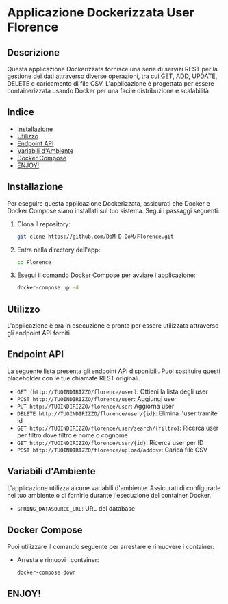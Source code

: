 # Applicazione Dockerizzata User Florence

## Descrizione
Questa applicazione Dockerizzata fornisce una serie di servizi REST per la gestione dei dati attraverso diverse operazioni, tra cui GET, ADD, UPDATE, DELETE
e caricamento di file CSV. L'applicazione è progettata per essere containerizzata usando Docker per una facile distribuzione e scalabilità.

## Indice
- [Installazione](#installazione)
- [Utilizzo](#utilizzo)
- [Endpoint API](#endpoint-api)
- [Variabili d'Ambiente](#variabili-dambiente)
- [Docker Compose](#docker-compose)
- [ENJOY!](#enjoy)

## Installazione
Per eseguire questa applicazione Dockerizzata, assicurati che Docker e Docker Compose siano installati sul tuo sistema. Segui i passaggi seguenti:

1. Clona il repository:
   ```bash
   git clone https://github.com/DoM-D-DoM/Florence.git
   ```

2. Entra nella directory dell'app:
   ```bash
   cd Florence
   ```

3. Esegui il comando Docker Compose per avviare l'applicazione:
   ```bash
   docker-compose up -d
   ```

## Utilizzo
L'applicazione è ora in esecuzione e pronta per essere utilizzata attraverso gli endpoint API forniti.

## Endpoint API
La seguente lista presenta gli endpoint API disponibili. Puoi sostituire questi placeholder con le tue chiamate REST originali.

- `GET (http://TUOINDIRIZZO/florence/user)`: Ottieni la lista degli user
- `POST http://TUOINDIRIZZO/florence/user`: Aggiungi user
- `PUT http://TUOINDIRIZZO/florence/user`: Aggiorna user
- `DELETE http://TUOINDIRIZZO/florence/user/{id}`: Elimina l'user tramite id
- `GET http://TUOINDIRIZZO/florence/user/search/{filtro}`: Ricerca user per filtro dove filtro è nome o cognome
- `GET http://TUOINDIRIZZO/florence/user/{id}`: Ricerca user per ID
- `POST http://TUOINDIRIZZO/florence/upload/addcsv`: Carica file CSV

## Variabili d'Ambiente
L'applicazione utilizza alcune variabili d'ambiente. Assicurati di configurarle nel tuo ambiente o di fornirle durante l'esecuzione del container Docker.

- `SPRING_DATASOURCE_URL`: URL del database

## Docker Compose
Puoi utilizzare il comando seguente per arrestare e rimuovere i container:

- Arresta e rimuovi i container:
  ```bash
  docker-compose down
  ```

## ENJOY!
